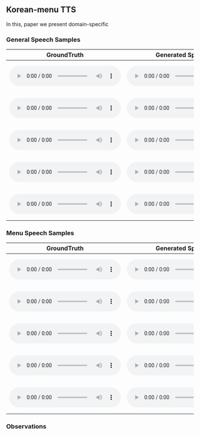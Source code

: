 ## Korean-menu TTS

In this, paper we present domain-specific 

### General Speech Samples

| GroundTruth | Generated Speech | Text |
| ----------- | ---------------- | ---- |
|   <audio src="./audiosamples/SGuniverse_09886_gt.wav" type="audio/wav" controls="" preload=""></audio>   |   <audio src="./audiosamples/SGuniverse_09886_confs2.wav" type="audio/wav" controls="" preload=""></audio>               | <embed src="audiosamples/SGuniverse_09886_text.txt" width="400" height="80">  |
| <audio src="./audiosamples/SGuniverse_09918_gt.wav" type="audio/wav" controls="" preload=""></audio>   |   <audio src="./audiosamples/SGuniverse_09918_confs2.wav" type="audio/wav" controls="" preload=""></audio>               | <embed src="audiosamples/SGuniverse_09918_text.txt" width="400" height="80">      |
|        <audio src="./audiosamples/SGuniverse_09946_gt.wav" type="audio/wav" controls="" preload=""></audio>   |   <audio src="./audiosamples/SGuniverse_09046_confs2.wav" type="audio/wav" controls="" preload=""></audio>               | <embed src="audiosamples/SGuniverse_09946_text.txt" width="400" height="80">   |
|         <audio src="./audiosamples/SGuniverse_09954_gt.wav" type="audio/wav" controls="" preload=""></audio>   |   <audio src="./audiosamples/SGuniverse_09954_confs2.wav" type="audio/wav" controls="" preload=""></audio>               | <embed src="audiosamples/SGuniverse_09954_text.txt" width="400" height="80">    |
|         <audio src="./audiosamples/SGuniverse_09992_gt.wav" type="audio/wav" controls="" preload=""></audio>   |   <audio src="./audiosamples/SGuniverse_09992_confs2.wav" type="audio/wav" controls="" preload=""></audio>               | <embed src="audiosamples/SGuniverse_09992_text.txt" width="400" height="80">    |

### Menu Speech Samples 

| GroundTruth | Generated Speech | Text |
| ----------- | ---------------- | ---- |
|         <audio src="./audiosamples/SogangSpeech_22912_gt.wav" type="audio/wav" controls="" preload=""></audio>   |   <audio src="./audiosamples/SogangSpeech_22912_confs2.wav" type="audio/wav" controls="" preload=""></audio>               | <embed src="audiosamples/SogangSpeech_22912_text.txt" width="400" height="80">    |
|         <audio src="./audiosamples/SogangSpeech_22919_gt.wav" type="audio/wav" controls="" preload=""></audio>   |   <audio src="./audiosamples/SogangSpeech_22919_confs2.wav" type="audio/wav" controls="" preload=""></audio>               | <embed src="audiosamples/SogangSpeech_22919_text.txt" width="400" height="80">    |
|         <audio src="./audiosamples/SogangSpeech_22929_gt.wav" type="audio/wav" controls="" preload=""></audio>   |   <audio src="./audiosamples/SogangSpeech_22929_confs2.wav" type="audio/wav" controls="" preload=""></audio>               | <embed src="audiosamples/SogangSpeech_22929_text.txt" width="400" height="80">    |
|         <audio src="./audiosamples/SogangSpeech_22941_gt.wav" type="audio/wav" controls="" preload=""></audio>   |   <audio src="./audiosamples/SogangSpeech_22941_confs2.wav" type="audio/wav" controls="" preload=""></audio>               | <embed src="audiosamples/SogangSpeech_22941_text.txt" width="400" height="80">    |
|         <audio src="./audiosamples/SogangSpeech_22947_gt.wav" type="audio/wav" controls="" preload=""></audio>   |   <audio src="./audiosamples/SogangSpeech_22947_confs2.wav" type="audio/wav" controls="" preload=""></audio>               | <embed src="audiosamples/SogangSpeech_22947_text.txt" width="400" height="80">    |

### Observations

